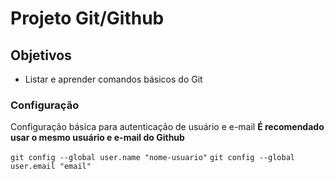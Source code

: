 # Projeto Git/Github

## Objetivos

- Listar e aprender comandos básicos do Git

### Configuração 

Configuração básica para autenticação de usuário e e-mail
**É recomendado usar o mesmo usuário e e-mail do Github**

`git config --global user.name "nome-usuario"`
`git config --global user.email "email"`

